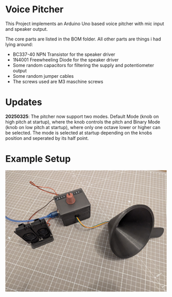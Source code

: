 # Voice Pitcher

This Project implements an Arduino Uno based voice pitcher with mic input and speaker output.

The core parts are listed in the BOM folder. All other parts are things i had lying around:
- BC337-40 NPN Transistor for the speaker driver
- 1N4001 Freewheeling Diode for the speaker driver
- Some random capacitors for filtering the supply and potentiometer output
- Some random jumper cables
- The screws used are M3 maschine screws

# Updates
**20250325**: The pitcher now support two modes. Default Mode (knob on high pitch at startup), where the knob controls the pitch and Binary Mode (knob on low pitch at startup), where only one octave lower or higher can be selected. The mode is selected at startup depending on the knobs position and seperated by its half point.

# Example Setup
![Voice Pitcher Assembly](Voice_Pitcher.jpg)
